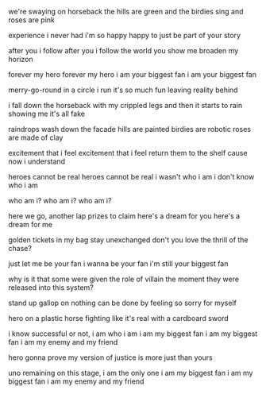 we're swaying on horseback
the hills are green
and the birdies sing
and roses are pink

experience i never had
i'm so happy
happy to just be part of your story

after you i follow
after you i follow
the world you show me broaden my horizon

forever my hero
forever my hero
i am your biggest fan
i am your biggest fan

merry-go-round
in a circle i run
it's so much fun leaving reality behind

i fall down the horseback
with my crippled legs
and then it starts to rain
showing me it's all fake

raindrops wash down the facade
hills are painted
birdies are robotic
roses are made of clay

excitement that i feel
excitement that i feel
return them to the shelf
cause now i understand

heroes cannot be real
heroes cannot be real
i wasn't who i am
i don't know who i am

who am i?
who am i?
who am i?

here we go, another lap
prizes to claim
here's a dream for you
here's a dream for me

golden tickets in my bag stay unexchanged
don't you love the thrill of the chase?

just let me be your fan
i wanna be your fan
i'm still your biggest fan

why is it that some were given the role of villain
the moment they were released into this system?

stand up
gallop on
nothing can be done by feeling so sorry for myself

hero
on a plastic horse
fighting like it's real
with a cardboard sword

i know
successful or not, i am who i am
i am my biggest fan
i am my biggest fan
i am my enemy and my friend

hero
gonna prove my version of justice
is more just than yours

uno
remaining on this stage, i am the only one
i am my biggest fan
i am my biggest fan
i am my enemy and my friend